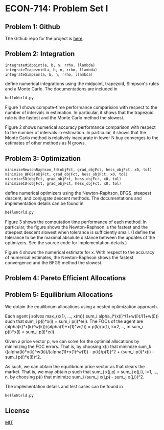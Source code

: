 # ECON-714: Problem Set I

## Problem 1: Github
The Github repo for the project is [here](https://github.com/haksoo92/econ714-pset-1).


## Problem 2: Integration
```python
integrateMidpoint(a, b, n, rrho, llambda)
integrateTrapezoid(a, b, n, rrho, llambda)
integrateSimpson(a, b, n, rrho, llambda)
```
define numerical integrations using the midpoint, trapezoid, Simpson's rules and a Monte Carlo.
The documentations are included in 
```bash
helloWorld.py
```

Figure 1 shows compute-time performance comparision with respect to the number of intervals in estimation. In particular, it shows that the trapezoid rule is the fastest and the Monte Carlo method the slowest.

Figure 2 shows numerical accuracy performance comparison with respect to the number of intervals in estimation. In particular, it shows that the Monte Carlo method is relatively inaccurate in lower N buy converges to the estimates of other methods as N grows.


## Problem 3: Optimization
```python
minimizeNewtonRaphson_fd(objFct, grad_objFct, hess_objFct, x0, tol)
minimize_BFGS(objFct, grad_objFct, hess_objFct, x0, tol)
minimizeSD(objFct, grad_objFct, hess_objFct, x0, tol)
minimizeCD(objFct, grad_objFct, hess_objFct, x0, tol)
```
define numerical optimizers using the Newton-Raphson, BFGS, steepest descent, and conjugate descent methods.
The documentations and implementation details can be found in 
```bash
helloWorld.py
```
Figure 3 shows the computation time performance of each method. In particular, the figure shows the Newton-Raphson is the fastest and the steepest descent slowest when tolerance is sufficiently small. (I define the tolerance to be the maximal absolute distance between the updates of the optimizers. See the source code for implementation details.)

Figure 4 shows the numerical estimate for x. With respect to the accuracy of numerical estimates, the Newton-Raphson shows the fastest convergence and the BFGS method the slowest.


## Problem 4: Pareto Efficient Allocations




## Problem 5: Equilibrium Allocations
We obtain the equilibrium allocations using a nested optimization approach.

Each agent j solves
max_{x(1), ..., x(m)} sum_i alpha_i*(x(i)^(1+w(i))/(1+w(i)))
such that
sum_i p(i)*x(i) = sum_i p(i)*e(i).
The FOCs of the agent are
(alpha(k)*x(k)^w(k))/(alpha(1)*x(1)^w(1)) = p(k)/p(1), k=2,..., m
sum_i p(i)*x(i) = sum_i p(i)*e(i).

Given a price vector p, we can solve for the optimial allocations by minimizing the FOC errors. That is, by choosing x(i) that minimize sum_k ((alpha(k)*x(k)^w(k))/(alpha(1)*x(1)^w(1)) - p(k)/p(1))^2 + (sum_i p(i)*x(i) - sum_i p(i)*e(i))^2.

As such, we can obtain the equilibrium price vector as that clears the market. That is, we may obtain p such that
sum_j x(j,p) = sum_j e(j,i), i=1, ..., n.
by choosing p(i) that minimize 
sum_i (sum_j x(j,p) - sum_j e(j,i))^2.

The implementation details and test cases can be found in
```bash
helloWorld.py
```







## License
[MIT](https://choosealicense.com/licenses/mit/)
